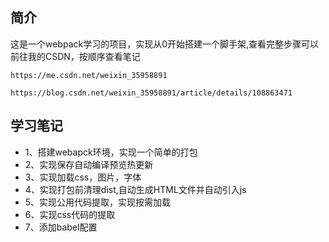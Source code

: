 <!--
 * @Date: 2020-10-08 12:14:54
 * @LastEditTime: 2020-10-08 15:37:43
 * @FilePath: \webpackDemo\README.md
 * @Author: 九段刀客
 * @permission: 
-->
## 简介
这是一个webpack学习的项目，实现从0开始搭建一个脚手架,查看完整步骤可以前往我的CSDN，按顺序查看笔记
```
https://me.csdn.net/weixin_35958891
```
```
https://blog.csdn.net/weixin_35958891/article/details/108863471
```
## 学习笔记
- 1、搭建webapck环境，实现一个简单的打包
- 2、实现保存自动编译预览热更新
- 3、实现加载css，图片，字体
- 4、实现打包前清理dist,自动生成HTML文件并自动引入js
- 5、实现公用代码提取，实现按需加载
- 6、实现css代码的提取
- 7、添加babel配置